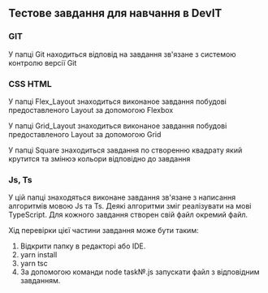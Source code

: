 ## Тестове завдання для навчання в DevIT

### GIT

У папці Git находиться відповід на завдання зв'язане з системою контролю версії Git

### CSS HTML

У папці Flex_Layout знаходиться виконаное завдання побудові предоставленого Layout за допомогою Flexbox

У папці Grid_Layout знаходиться виконаное завдання побудові предоставленого Layout за допомогою Grid

У папці Square знаходиться завдання по створенню квадрату який крутится та змінюэ кольори відповідно до завдання

###  Js, Ts

У цій папці знаходяться виконане завдання зв'язане з написання алгоритмів мовою Js та Ts. Деякі алгоритми зміг реалізувати на мові TypeScript. Для кожного завдання створен свій файл окремий файл.

Хід перевірки цієї частини завдання може бути таким:
1. Відкрити папку в редакторі або IDE.
2. yarn install
3. yarn tsc
4. За допомогою команди node task№.js запускати файл з відповідним завданням.